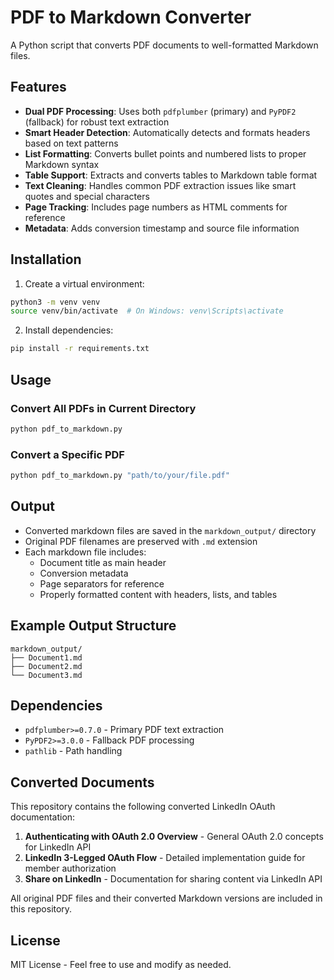 # PDF to Markdown Converter

A Python script that converts PDF documents to well-formatted Markdown files.

## Features

- **Dual PDF Processing**: Uses both `pdfplumber` (primary) and `PyPDF2` (fallback) for robust text extraction
- **Smart Header Detection**: Automatically detects and formats headers based on text patterns
- **List Formatting**: Converts bullet points and numbered lists to proper Markdown syntax
- **Table Support**: Extracts and converts tables to Markdown table format
- **Text Cleaning**: Handles common PDF extraction issues like smart quotes and special characters
- **Page Tracking**: Includes page numbers as HTML comments for reference
- **Metadata**: Adds conversion timestamp and source file information

## Installation

1. Create a virtual environment:
```bash
python3 -m venv venv
source venv/bin/activate  # On Windows: venv\Scripts\activate
```

2. Install dependencies:
```bash
pip install -r requirements.txt
```

## Usage

### Convert All PDFs in Current Directory
```bash
python pdf_to_markdown.py
```

### Convert a Specific PDF
```bash
python pdf_to_markdown.py "path/to/your/file.pdf"
```

## Output

- Converted markdown files are saved in the `markdown_output/` directory
- Original PDF filenames are preserved with `.md` extension
- Each markdown file includes:
  - Document title as main header
  - Conversion metadata
  - Page separators for reference
  - Properly formatted content with headers, lists, and tables

## Example Output Structure

```
markdown_output/
├── Document1.md
├── Document2.md
└── Document3.md
```

## Dependencies

- `pdfplumber>=0.7.0` - Primary PDF text extraction
- `PyPDF2>=3.0.0` - Fallback PDF processing
- `pathlib` - Path handling

## Converted Documents

This repository contains the following converted LinkedIn OAuth documentation:

1. **Authenticating with OAuth 2.0 Overview** - General OAuth 2.0 concepts for LinkedIn API
2. **LinkedIn 3-Legged OAuth Flow** - Detailed implementation guide for member authorization
3. **Share on LinkedIn** - Documentation for sharing content via LinkedIn API

All original PDF files and their converted Markdown versions are included in this repository.

## License

MIT License - Feel free to use and modify as needed. 